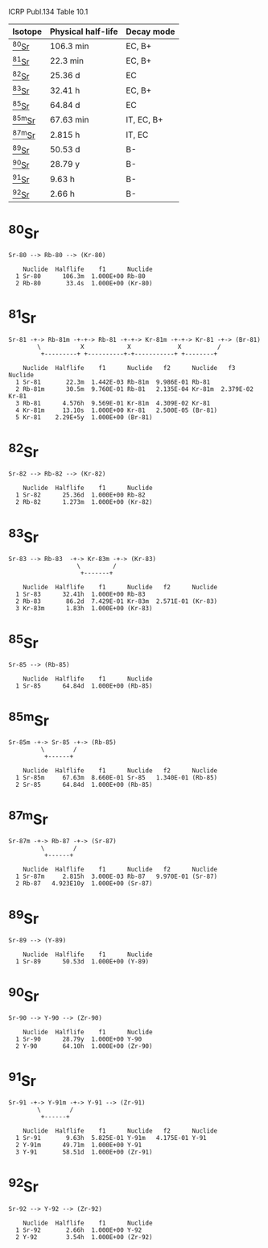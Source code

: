 ICRP Publ.134 Table 10.1

|Isotope                    |Physical half-life |Decay mode|
|---------------------------|-------------------|----------|
|[<sup>80</sup>Sr](#80Sr)   |106.3 min          |EC, B+
|[<sup>81</sup>Sr](#81Sr)   |22.3 min           |EC, B+
|[<sup>82</sup>Sr](#82Sr)   |25.36 d            |EC
|[<sup>83</sup>Sr](#83Sr)   |32.41 h            |EC, B+
|[<sup>85</sup>Sr](#85Sr)   |64.84 d            |EC
|[<sup>85m</sup>Sr](#85mSr) |67.63 min          |IT, EC, B+
|[<sup>87m</sup>Sr](#87mSr) |2.815 h            |IT, EC
|[<sup>89</sup>Sr](#89Sr)   |50.53 d            |B-
|[<sup>90</sup>Sr](#90Sr)   |28.79 y            |B-
|[<sup>91</sup>Sr](#91Sr)   |9.63 h             |B-
|[<sup>92</sup>Sr](#92Sr)   |2.66 h             |B-

# <sup>80</sup>Sr

```
Sr-80 --> Rb-80 --> (Kr-80)
```

```
    Nuclide  Halflife    f1      Nuclide
  1 Sr-80      106.3m  1.000E+00 Rb-80
  2 Rb-80       33.4s  1.000E+00 (Kr-80)
```

# <sup>81</sup>Sr

```
Sr-81 -+-> Rb-81m -+-+-> Rb-81 -+-+-> Kr-81m -+-+-> Kr-81 -+-> (Br-81)
        \           X            X             X          /
         +---------+ +----------+-+-----------+ +--------+
```

```
    Nuclide  Halflife    f1      Nuclide   f2      Nuclide   f3      Nuclide
  1 Sr-81       22.3m  1.442E-03 Rb-81m  9.986E-01 Rb-81
  2 Rb-81m      30.5m  9.760E-01 Rb-81   2.135E-04 Kr-81m  2.379E-02 Kr-81
  3 Rb-81      4.576h  9.569E-01 Kr-81m  4.309E-02 Kr-81
  4 Kr-81m     13.10s  1.000E+00 Kr-81   2.500E-05 (Br-81)
  5 Kr-81    2.29E+5y  1.000E+00 (Br-81)
```

# <sup>82</sup>Sr

```
Sr-82 --> Rb-82 --> (Kr-82)
```

```
    Nuclide  Halflife    f1      Nuclide
  1 Sr-82      25.36d  1.000E+00 Rb-82
  2 Rb-82      1.273m  1.000E+00 (Kr-82)
```

# <sup>83</sup>Sr

```
Sr-83 --> Rb-83  -+-> Kr-83m -+-> (Kr-83)
                   \         /
                    +-------+
```

```
    Nuclide  Halflife    f1      Nuclide   f2      Nuclide
  1 Sr-83      32.41h  1.000E+00 Rb-83
  2 Rb-83       86.2d  7.429E-01 Kr-83m  2.571E-01 (Kr-83)
  3 Kr-83m      1.83h  1.000E+00 (Kr-83)
```

# <sup>85</sup>Sr

```
Sr-85 --> (Rb-85)
```

```
    Nuclide  Halflife    f1      Nuclide
  1 Sr-85      64.84d  1.000E+00 (Rb-85)
```

# <sup>85m</sup>Sr

```
Sr-85m -+-> Sr-85 -+-> (Rb-85)
         \        /
          +------+
```

```
    Nuclide  Halflife    f1      Nuclide   f2      Nuclide
  1 Sr-85m     67.63m  8.660E-01 Sr-85   1.340E-01 (Rb-85)
  2 Sr-85      64.84d  1.000E+00 (Rb-85)
```

# <sup>87m</sup>Sr

```
Sr-87m -+-> Rb-87 -+-> (Sr-87)
         \        /
          +------+
```

```
    Nuclide  Halflife    f1      Nuclide   f2      Nuclide
  1 Sr-87m     2.815h  3.000E-03 Rb-87   9.970E-01 (Sr-87)
  2 Rb-87   4.923E10y  1.000E+00 (Sr-87)
```

# <sup>89</sup>Sr

```
Sr-89 --> (Y-89)
```

```
    Nuclide  Halflife    f1      Nuclide
  1 Sr-89      50.53d  1.000E+00 (Y-89)
```

# <sup>90</sup>Sr

```
Sr-90 --> Y-90 --> (Zr-90)
```

```
    Nuclide  Halflife    f1      Nuclide
  1 Sr-90      28.79y  1.000E+00 Y-90
  2 Y-90       64.10h  1.000E+00 (Zr-90)
```

# <sup>91</sup>Sr

```
Sr-91 -+-> Y-91m -+-> Y-91 --> (Zr-91)
        \        /
         +------+
```

```
    Nuclide  Halflife    f1      Nuclide   f2      Nuclide
  1 Sr-91       9.63h  5.825E-01 Y-91m   4.175E-01 Y-91
  2 Y-91m      49.71m  1.000E+00 Y-91
  3 Y-91       58.51d  1.000E+00 (Zr-91)
```

# <sup>92</sup>Sr

```
Sr-92 --> Y-92 --> (Zr-92)
```

```
    Nuclide  Halflife    f1      Nuclide
  1 Sr-92       2.66h  1.000E+00 Y-92
  2 Y-92        3.54h  1.000E+00 (Zr-92)
```
